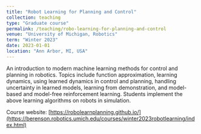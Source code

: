 ```yaml
---
title: "Robot Learning for Planning and Control"
collection: teaching
type: "Graduate course"
permalink: /teaching/robo-learning-for-planning-and-control
venue: "University of Michigan, Robotics"
term: "Winter 2023"
date: 2023-01-01
location: "Ann Arbor, MI, USA"
---
```


An introduction to modern machine learning methods for control and planning in robotics. 
Topics include function approximation, learning dynamics, using learned dynamics in control and planning, handling uncertainty in learned models, learning from demonstration, and model-based and model-free reinforcement learning. 
Students implement the above learning algorithms on robots in simulation.

Course website: [https://robolearnplanning.github.io/](https://berenson.robotics.umich.edu/courses/winter2023robotlearning/index.html)
